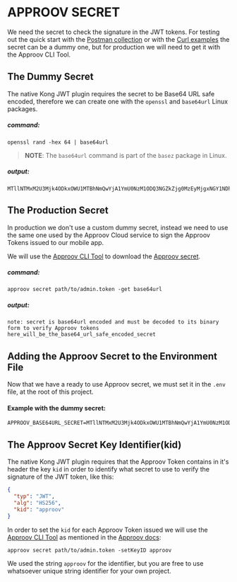 # APPROOV SECRET

We need the secret to check the signature in the JWT tokens. For testing out the quick start with the [Postman collection](/postman/approov-2-kong-plugin.postman_collection.json) or with the [Curl examples](/docs/CURL_REQUESTS_EXAMPLES.md) the secret can be a dummy one, but for production we will need to get it with the Approov CLI Tool.

## The Dummy Secret

 The native Kong JWT plugin requires the secret to be Base64 URL safe encoded, therefore we can create one with the `openssl` and `base64url` Linux packages.

##### command:

```
openssl rand -hex 64 | base64url
```

> **NOTE**: The `base64url` command is part of the `basez` package in Linux.

##### output:

```
MTllNTMxM2U3Mjk4ODkxOWU1MTBhNmQwYjA1YmU0NzM1ODQ3NGZkZjg0MzEyMjgxNGY1NDhhMGNhNzlkNjQ4YTkwZDM0ZTcwZDE0NzM1YmIwZDk0MjQwZDM1M2E4NTZkMWQwYTg0NjVkZDdhMGMwZTJjYjhmYmM3NzEzN2E2MTAK
```

## The Production Secret

In production we don't use a custom dummy secret, instead we need to use the same one used by the Approov Cloud service to sign the Approov Tokens issued to our mobile app.

We will use the [Approov CLI Tool](https://approov.io/docs/v2.2/approov-installation/#approov-tool) to download the [Approov secret](https://approov.io/docs/v2.2/approov-cli-tool-reference/#secret-command).

##### command:

```
approov secret path/to/admin.token -get base64url
```

##### output:

```
note: secret is base64url encoded and must be decoded to its binary form to verify Approov tokens
here_will_be_the_base64_url_safe_encoded_secret
```

## Adding the Approov Secret to the Environment File

Now that we have a ready to use Approov secret, we must set it in the `.env` file, at the root of this project.

#### Example with the dummy secret:

```
APPROOV_BASE64URL_SECRET=MTllNTMxM2U3Mjk4ODkxOWU1MTBhNmQwYjA1YmU0NzM1ODQ3NGZkZjg0MzEyMjgxNGY1NDhhMGNhNzlkNjQ4YTkwZDM0ZTcwZDE0NzM1YmIwZDk0MjQwZDM1M2E4NTZkMWQwYTg0NjVkZDdhMGMwZTJjYjhmYmM3NzEzN2E2MTAK
```

## The Approov Secret Key Identifier(kid)

The native Kong JWT plugin requires that the Approov Token contains in it's header the key `kid` in order to identify what secret to use to verify the signature of the JWT token, like this:

```json
{
  "typ": "JWT",
  "alg": "HS256",
  "kid": "approov"
}
```

In order to set the `kid` for each Approov Token issued we will use the [Approov CLI Tool](https://approov.io/docs/v2.2/approov-installation/#approov-tool) as mentioned in the [Approov docs](https://approov.io/docs/v2.2/approov-usage-documentation/#key-ids):

```
approov secret path/to/admin.token -setKeyID approov
```

We used the string `approov` for the identifier, but you are free to use whatsoever unique string identifier for your own project.
